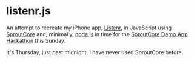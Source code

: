 listenr.js
==========

An attempt to recreate my iPhone app,
[Listenr](http://www.listenrapp.com), in JavaScript using
[SproutCore](http://www.sproutcore.com) and, minimally,
[node.js](http://www.nodejs.org) in time for 
the [SproutCore Demo App Hackathon](http://demohackathon.strobeapp.com/) 
this Sunday.

It's Thursday, just past midnight.
I have never used SproutCore before.
